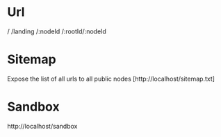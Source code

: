 # Url
/
/landing
/:nodeId
/:rootId/:nodeId
   

# Sitemap
Expose the list of all urls to all public nodes
[http://localhost/sitemap.txt]

# Sandbox
http://localhost/sandbox
